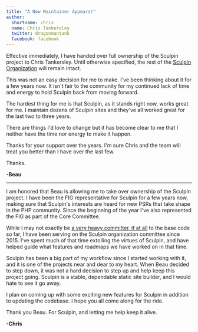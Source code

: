 ```yaml
---
title: "A New Maintainer Appears!"
author:
  shortname: chris
  name: Chris Tankersley
  twitter: dragonmantank
  facebook: facebook
---
```


Effective immediately, I have handed over full ownership of the Sculpin project to Chris Tankersley. Until otherwise specified, the rest of the [Sculpin Organization](https://blog.sculpin.io/2015/02/23/meet-the-new-members-of-the-sculpin-organization) will remain intact.

This was not an easy decision for me to make. I've been thinking about it for a few years now. It isn't fair to the community for my continued lack of time and energy to hold Sculpin back from moving forward.

The hardest thing for me is that Sculpin, as it stands right now, works great for me. I maintain dozens of Sculpin sites and they've all worked great for the last two to three years.

There are things I'd love to change but it has become clear to me that I neither have the time nor energy to make it happen.

Thanks for your support over the years. I'm sure Chris and the team will treat you better than I have over the last few.

Thanks.

__-Beau__

---

I am honored that Beau is allowing me to take over ownership of the Sculpin project. I have been the FIG representative for Sculpin for a few years now, making sure that Sculpin's interests are heard for new PSRs that take shape in the PHP community. Since the beginning of the year I've also represented the FIG as part of the Core Committee.

While I may not exactly be [a very heavy committer, if at all](https://github.com/sculpin/sculpin/graphs/contributors) to the base code so far, I have been serving on the Sculpin organization committee since 2015. I've spent much of that time extolling the virtues of Sculpin, and have helped guide what features and roadmaps we have worked on in that time. 

Sculpin has been a big part of my workflow since I started working with it, and it is one of the projects near and dear to my heart. When Beau decided to step down, it was not a hard decision to step up and help keep this project going. Sculpin is a stable, dependable static site builder, and I would hate to see it go away.

I plan on coming up with some exciting new features for Sculpin in addition to updating the codebase. I hope you all come along for the ride. 

Thank you Beau. For Sculpin, and letting me help keep it alive.

__-Chris__